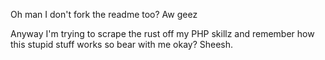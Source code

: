 Oh man I don't fork the readme too? Aw geez

Anyway I'm trying to scrape the rust off my PHP skillz and remember how this stupid stuff works so bear with me okay? Sheesh.
